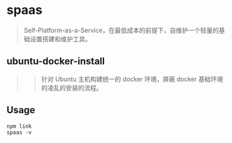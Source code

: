 # spaas

> Self-Platform-as-a-Service，在最低成本的前提下，自维护一个轻量的基础设置搭建和维护工具。

## ubuntu-docker-install

>> 针对 Ubuntu 主机构建统一的 docker 环境，屏蔽 docker 基础环境的凌乱的安装的流程。

## Usage

```shell script
npm link
spaas -v
```

